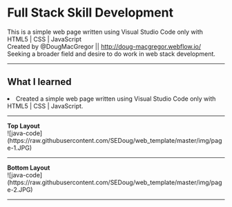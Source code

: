 # Full Stack Skill Development
This is a simple web page written using Visual Studio Code only with HTML5 | CSS | JavaScript<br>
Created by @DougMacGregor || http://doug-macgregor.webflow.io/<br>
Seeking a broader field and desire to do work in web stack development.

<hr>

## What I learned
<li>Created a simple web page written using Visual Studio Code only with HTML5 | CSS | JavaScript.</li><hr>
<b>Top Layout</b><br>
![java-code](https://raw.githubusercontent.com/SEDoug/web_template/master/img/page-1.JPG)<hr>
<b>Bottom Layout</b><br>
![java-code](https://raw.githubusercontent.com/SEDoug/web_template/master/img/page-2.JPG)<hr>
